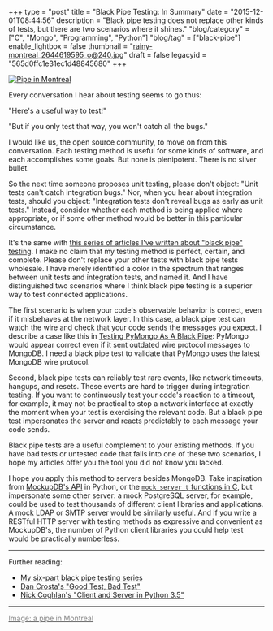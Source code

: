 +++
type = "post"
title = "Black Pipe Testing: In Summary"
date = "2015-12-01T08:44:56"
description = "Black pipe testing does not replace other kinds of tests, but there are two scenarios where it shines."
"blog/category" = ["C", "Mongo", "Programming", "Python"]
"blog/tag" = ["black-pipe"]
enable_lightbox = false
thumbnail = "rainy-montreal_2644619595_o@240.jpg"
draft = false
legacyid = "565d0ffc1e31ec1d48845680"
+++

<p><a href="https://www.flickr.com/photos/emptysquare/2644619595/"><img style="display:block; margin-left:auto; margin-right:auto;" src="rainy-montreal_2644619595_o.jpg" alt="Pipe in Montreal" title="Pipe in Montreal" /></a></p>
<p>Every conversation I hear about testing seems to go thus:</p>
<p>"Here's a useful way to test!"</p>
<p>"But if you only test that way, you won't catch all the bugs."</p>
<p>I would like us, the open source community, to move on from this conversation. Each testing method is useful for some kinds of software, and each accomplishes some goals. But none is plenipotent. There is no silver bullet.</p>
<p>So the next time someone proposes unit testing, please don't object: "Unit tests can't catch integration bugs." Nor, when you hear about integration tests, should you object: "Integration tests don't reveal bugs as early as unit tests." Instead, consider whether each method is being applied where appropriate, or if some other method would be better in this particular circumstance.</p>
<p>It's the same with <a href="/blog/black-pipe-testing-series/">this series of articles I've written about "black pipe" testing</a>. I make no claim that my testing method is perfect, certain, and complete. Please don't replace your other tests with black pipe tests wholesale. I have merely identified a color in the spectrum that ranges between unit tests and integration tests, and named it. And I have distinguished two scenarios where I think black pipe testing is a superior way to test connected applications.</p>
<p>The first scenario is when your code's observable behavior is correct, even if it misbehaves at the network layer. In this case, a black pipe test can watch the wire and check that your code sends the messages you expect. I describe a case like this in <a href="/blog/black-pipe-testing-pymongo/">Testing PyMongo As A Black Pipe</a>: PyMongo would appear correct even if it sent outdated wire protocol messages to MongoDB. I need a black pipe test to validate that PyMongo uses the latest MongoDB wire protocol.</p>
<p>Second, black pipe tests can reliably test rare events, like network timeouts, hangups, and resets. These events are hard to trigger during integration testing. If you want to continuously test your code's reaction to a timeout, for example, it may not be practical to stop a network interface at exactly the moment when your test is exercising the relevant code. But a black pipe test impersonates the server and reacts predictably to each message your code sends.</p>
<p>Black pipe tests are a useful complement to your existing methods. If you have bad tests or untested code that falls into one of these two scenarios, I hope my articles offer you the tool you did not know you lacked.</p>
<p>I hope you apply this method to servers besides MongoDB. Take inspiration from <a href="/blog/black-pipe-testing-pymongo/">MockupDB's API</a> in Python, or the <a href="/blog/libmongoc-black-pipe-testing-mock-server/"><code>mock_server_t</code> functions in C</a>, but impersonate some other server: a mock PostgreSQL server, for example, could be used to test thousands of different client libraries and applications. A mock LDAP or SMTP server would be similarly useful. And if you write a RESTful HTTP server with testing methods as expressive and convenient as MockupDB's, the number of Python client libraries you could help test would be practically numberless.</p>
<hr />
<p>Further reading:</p>
<ul>
<li><a href="/blog/black-pipe-testing-series/">My six-part black pipe testing series</a></li>
<li><a href="http://late.am/post/2015/04/20/good-test-bad-test.html">Dan Crosta's "Good Test, Bad Test"</a></li>
<li><a href="http://www.curiousefficiency.org/posts/2015/07/asyncio-tcp-echo-server.html">Nick Coghlan's "Client and Server in Python 3.5"</a></li>
</ul>
<hr />
<p><a href="https://www.flickr.com/photos/emptysquare/2644619595/"><span style="color:gray">Image: a pipe in Montreal</span></a></p>
    